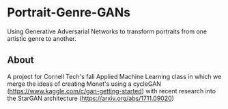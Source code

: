 # Portrait-Genre-GANs
Using Generative Adversarial Networks to transform portraits from one artistic genre to another. 

## About
A project for Cornell Tech's fall Applied Machine Learning class in which we merge the ideas of creating Monet's using a cycleGAN (https://www.kaggle.com/c/gan-getting-started) with recent research into the StarGAN architecture (https://arxiv.org/abs/1711.09020)
